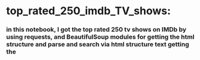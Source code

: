 # top_rated_250_imdb_TV_shows:
### in this notebook, I got the top rated 250 tv shows on IMDb by using requests, and BeautifulSoup modules for getting the html structure and parse and search via html structure text getting the  

